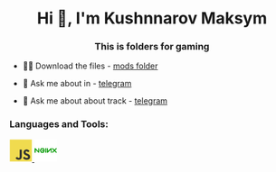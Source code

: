 <h1 align="center">Hi 👋, I'm Kushnnarov Maksym</h1>
<h3 align="center">This is folders for gaming</h3>

- 👨‍💻 Download the files - [mods folder](https://mega.nz/file/Mi1HRCCL#sM7gNdOZRjDGLifXBPSISkdpLubNvykT-wy6QXBdbxk)

- 💬 Ask me about in - [telegram](https://t.me/kushnarovmaksym)

- 💬 Ask me about about track - [telegram](https://t.me/kushnarovmaksym)
</p>

<h3 align="left">Languages and Tools:</h3>
<p align="left"> <a href="https://developer.mozilla.org/en-US/docs/Web/JavaScript" target="_blank" rel="noreferrer"> <img src="https://raw.githubusercontent.com/devicons/devicon/master/icons/javascript/javascript-original.svg" alt="javascript" width="40" height="40"/> </a> <a href="https://www.nginx.com" target="_blank" rel="noreferrer"> <img src="https://raw.githubusercontent.com/devicons/devicon/master/icons/nginx/nginx-original.svg" alt="nginx" width="40" height="40"/> </a> </p>
